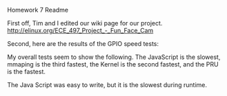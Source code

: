 Homework 7 Readme

First off, Tim and I edited our wiki page for our project. http://elinux.org/ECE_497_Project_-_Fun_Face_Cam

Second, here are the results of the GPIO speed tests:
  
   My overall tests seem to show the following. The JavaScript is the slowest, mmaping is the third fastest, the Kernel is the second fastest, and the PRU is the fastest.
   
   The Java Script was easy to write, but it is the slowest during runtime.
